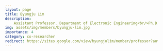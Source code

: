 ```yaml
---
layout: page
title: Byungju Lim
description:
    Assistant Professor, Department of Electronic Engineering<br/>Ph.D. Electrical and Computing Engineering<br/>limbj@pknu.ac.kr
img: assets/img/members/byungju-lim.jpg
importance: 4
category: co-researcher
redirect: https://sites.google.com/view/byungjulim/member/professor?authuser=0
---
```

